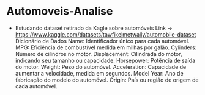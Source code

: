 # Automoveis-Analise
* Estudando dataset retirado da Kagle sobre
automóveis
Link -> https://www.kaggle.com/datasets/tawfikelmetwally/automobile-dataset
Dicionário de Dados
Name: Identificador único para cada automóvel.
MPG: Eficiência de combustível medida em milhas por galão.
Cylinders: Número de cilindros no motor.
Displacement: Cilindrada do motor, indicando seu tamanho ou capacidade.
Horsepower: Potência de saída do motor.
Weight: Peso do automóvel.
Acceleration: Capacidade de aumentar a velocidade, medida em segundos.
Model Year: Ano de fabricação do modelo do automóvel.
Origin: País ou região de origem de cada automóvel.
